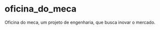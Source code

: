 # oficina_do_meca
 Oficina do meca, um projeto de engenharia, que busca inovar o mercado.

<a href="index.html"></a>
